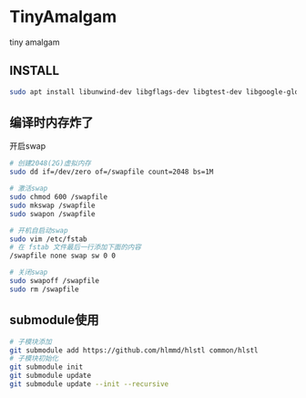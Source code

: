# TinyAmalgam
tiny amalgam

## INSTALL

```bash
sudo apt install libunwind-dev libgflags-dev libgtest-dev libgoogle-glog-dev
```

## 编译时内存炸了

开启swap

```bash
# 创建2048(2G)虚拟内存
sudo dd if=/dev/zero of=/swapfile count=2048 bs=1M

# 激活swap
sudo chmod 600 /swapfile
sudo mkswap /swapfile
sudo swapon /swapfile

# 开机自启动swap
sudo vim /etc/fstab
# 在 fstab 文件最后一行添加下面的内容
/swapfile none swap sw 0 0

# 关闭swap
sudo swapoff /swapfile
sudo rm /swapfile
```

## submodule使用

```bash
# 子模块添加
git submodule add https://github.com/hlmmd/hlstl common/hlstl
# 子模块初始化
git submodule init
git submodule update
git submodule update --init --recursive
```
